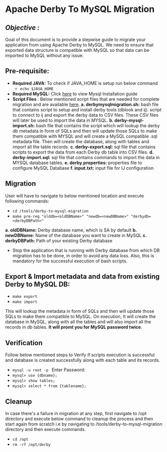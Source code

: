# Apache Derby To MySQL Migration
## _Objective :_

Goal of this document is to provide a stepwise guide to migrate your application from using Apache Derby to MySQL. We need to ensure that exported data structure is compatible with MySQL so that data can be imported to MySQL without any issue.

## Pre-requisite:

- **Required JAVA:** To check if JAVA_HOME is setup run below command
   - ```echo $JAVA_HOME```
- **Required MySQL:** Click [here](https://dev.mysql.com/doc/mysql-installation-excerpt/5.7/en/) to view Mysql Installation guide
- **Script Files** : Below mentioned script files that are needed for complete migration and are available [here](https://github.com/telstra/open-kilda/tree/improvement/derby_to_mysql_migration/tools/derby-to-mysql-migration/script-files).
**a. derbymysqlmigration.sh:** bash file that contains script to setup and install derby tools (dblook and ij). script to connect to ij and export the derby data to CSV files. These CSV files will later be used to import the data in MYSQL.
**b. derby-mysql-import.sh:** bash file that contains the script which will lookup the derby db metadata in form of SQLs and then will update those SQLs to make them compatible with MYSQL and will create a MySQL compatible .sql metadata file. Then will create the database, along with tables and import all the table records.
**c. derby-export.sql:** sql file that contains scripts to export the data from each Derby db table into CSV files.
**d. derby-import.sql:** sql file that contains commands to import the data in MYSQL database tables.
**e. derby.properties:** properties file to configure MySQL Database 
**f. input.txt:** input file for IJ configuration

## Migration

User will have to navigate to below mentioned location and execute following commands:

- ```cd /tools/derby-to-mysql-migration```
- ```make pre-req "olddb=<oldDBName>" "newdb=<newDBName>" "derbydb=<derbyDBPath>"```

 **a. oldDBName:** Derby database name, which is SA by default
 **b. newDBName:** Name of the database you want to create in MySQL
 **c. derbyDBPath:** Path of your existing Derby database
- Stop the application that is running with Derby database from which DB migration has to be done, in order to avoid any data loss. Also, this is mandatory for the successful execution of bash scripts.

## Export & Import metadata and data from existing Derby to MySQL DB:
  - ```make export```
  - ```make import```

This will lookup the metadata in form of SQLs and then will update those SQLs to make them compatible to MySQL. On execution, It will create the database in MySQL, along with all the tables and will also import all the records in db tables. **It will promt you for MySQL password twice**.

## Verification
Follow below mentioned steps to Verify if scripts execution is successful and database is created successfully along with each table and its records. 
- ```mysql -u root -p ```
Enter Password:
- ```mysql> use {dbname};```
- ```mysql> show tables;```
- ```mysql> select * from {tablename};```
## Cleanup
In case there's a failure in migration at any step, first navigate to /opt directory and execute below command to cleanup the process and then start again from scratch i.e by navigating to /tools/derby-to-mysql-migration directory and then execute commands.
 
 - ```cd /opt``` 
 - ```rm -rf /opt/derby```
